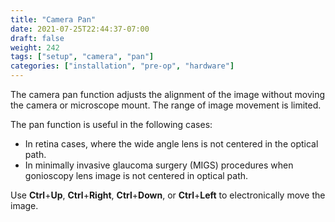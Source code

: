 ```yaml
---
title: "Camera Pan"
date: 2021-07-25T22:44:37-07:00
draft: false
weight: 242
tags: ["setup", "camera", "pan"]
categories: ["installation", "pre-op", "hardware"]
---
```


The camera pan function adjusts the alignment of the image without moving the camera or microscope mount. The range of image movement is limited.

The pan function is useful in the following cases:

* In retina cases, where the wide angle lens is not centered in the optical path.
* In minimally invasive glaucoma surgery (MIGS) procedures when gonioscopy lens image is not centered in optical path.

Use **Ctrl**+**Up**, **Ctrl**+**Right**, **Ctrl**+**Down**, or **Ctrl**+**Left** to electronically move the image.
